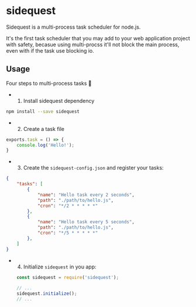 # sidequest

Sidequest is a multi-process task scheduler for node.js.

It's the first task scheduler that you may add to your web application project with safety, becasue using multi-procss it'll not block the main process, even with if the task use blocking io. 


## Usage

Four steps to multi-process tasks :rocket:

- 1. Install sidequest dependency
```sh
npm install --save sidequest
```

- 2. Create a task file
```js
exports.task = () => {
    console.log('Hello!');
}
```

- 3. Create the `sidequest-config.json` and register your tasks:
```json
{
    "tasks": [
        {
            "name": "Hello task every 2 seconds",
            "path": "./path/to/hello.js",
            "cron": "*/2 * * * * *"
        },
        {
            "name": "Hello task every 5 seconds",
            "path": "./path/to/hello.js",
            "cron": "*/5 * * * * *"
        },
    ]
}
```

- 4. Initialize `sidequest` in you app:

```js
    const sidequest = require('sidequest');
    
    // ...
    sidequest.initialize();
    // ...
```
